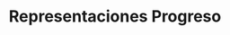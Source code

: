---
title: "Representaciones Progreso"
url: /carabayllo/representaciones-progreso/
shop: muebles
---